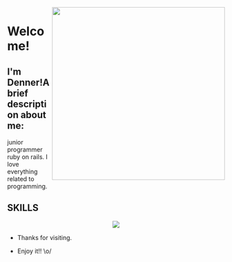 <img align="right" width="400" height="400" src="https://media.giphy.com/media/VekcnHOwOI5So/giphy.gif">
 
# Welcome!
 
## I'm Denner!A brief description about me:
 
junior programmer ruby on rails.
I love everything related to programming. 
## SKILLS 
<p align="center">
  <a href="https://skillicons.dev">
    <img src="https://skillicons.dev/icons?i=git,linux,postgres,rails,ruby,html,css,vscode" />
  </a>
</p>
 
- Thanks for visiting. 
 
- Enjoy it!! \o/
